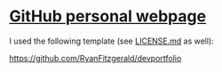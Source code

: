 # [GitHub personal webpage](https://nachordo.github.io/)

I used the following template (see [LICENSE.md](LICENSE.md) as well):

https://github.com/RyanFitzgerald/devportfolio

